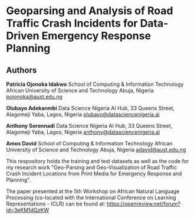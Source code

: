 # Geoparsing and Analysis of Road Traffic Crash Incidents for Data-Driven Emergency Response Planning

## Authors
  **Patricia Ojonoka Idakwo**
  School of Computing & Information Technology
  African University of Science and Technology
  Abuja, Nigeria
  pojonoka@aust.edu.ng
 
  **Olubayo Adekanmbi**
  Data Science Nigeria
  AI Hub, 33 Queens Street, Alagomeji
  Yaba, Lagos, Nigeria 
  olubayo@datasciencenigeria.ai 

  **Anthony Soronnadi**
  Data Science Nigeria
  AI Hub, 33 Queens Street, Alagomeji
  Yaba, Lagos, Nigeria 
  anthony@datasciencenigeria.ai
 
  **Amos David**
  School of Computing & Information Technology 
  African University of Science and Technology 
  Abuja, Nigeria 
  adavid@aust.edu.ng
  
This respository holds the training and test datasets as well as the code for my research work "Geo-Parsing and Geo-Visualization of Road Traffic Crash Incident Locations from Print Media for Emergency Response and Planning".

The paper presented at the 5th Workshop on African Natural Language Processing (co-located with the International Conference on Learning Representations - ICLR) can be found at: https://openreview.net/forum?id=3eKM1dQzKW
